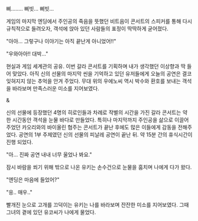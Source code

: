 삐........ 삐빗... 삐빗... 

게임의 마지막 엔딩에서 주인공의 죽음을 뜻했던 비트음이 콘서트의 스피커를 통해 다시 규칙적으로 들려오자, 객석에 앉아 있던 사람들의 표정이 딱딱하게 굳어졌다. 

"아아... 그렇구나 이야기는 아직 끝난게 아니었어!!" 

"우와아아!! 대박..." 

현실과 게임 세계관의 공유. 
이번 갈라 콘서트를 기획하며 내가 생각했던 이상향과 딱 들어 맞았다. 
아직 신의 선물의 마지막 씬을 기억하고 있던 유저들에게 오늘의 공연은 결코 잊혀지지 않는 추억을 안겨 주었다. 
무대 위의 우에노씨 역시 박수와 환호를 보내는 객석을 바라보며 만족스러운 미소를 지어보였다. 

& 

신의 선물에 등장했던 4명의 히로인들과 차례로 작별의 시간을 가진 갈라 콘서트는 약 한 시간동안 객석을 눈물 바다로 만들었다. 
특히나 마지막까지 주인공을 삶으로 이끌어 주었던 카오리와의 바이올린 협주는 콘서트가 끝난 후에도 많은 이들에게 감동을 전해주었다. 
공연의 1부 주제였던 신의 선물의 피날레 공연이 끝난 뒤. 약 15분 간의 휴식시간이 진행 되었다. 

"아... 진짜 공연 내내 너무 울었나 봐요." 

잠시 바람을 쐬기 위해 밖으로 나온 유키는 손수건으로 눈물을 훔치며 나에게 다가 왔다. 

"엔딩은 마음에 들었어?" 

"응.. 매우.." 

빨개진 눈으로 고개를 끄덕이는 유키는 나를 바라보며 잔잔한 미소를 지어보였다. 
그때 그녀의 곁에 있던 유코씨가 나에게 물었다. 